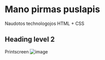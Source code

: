 # Mano pirmas puslapis

Naudotos technologojos HTML + CSS

## Heading level 2

Printscreen
![image](https://user-images.githubusercontent.com/117721797/202190806-7a5b3ba2-1838-476b-8cf5-2044640af2cc.png)
